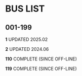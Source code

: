 # BUS LIST

## 001-199

**1** UPDATED 2025.02

**2** UPDATED 2024.06

**110** COMPLETE (SINCE OFF-LINE)

**119** COMPLETE (SINCE OFF-LINE)